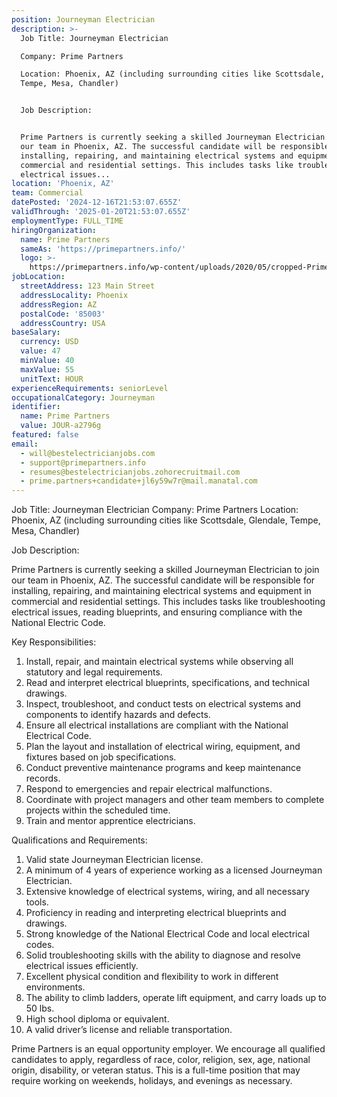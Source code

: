 ```yaml
---
position: Journeyman Electrician
description: >-
  Job Title: Journeyman Electrician

  Company: Prime Partners

  Location: Phoenix, AZ (including surrounding cities like Scottsdale, Glendale,
  Tempe, Mesa, Chandler)


  Job Description:


  Prime Partners is currently seeking a skilled Journeyman Electrician to join
  our team in Phoenix, AZ. The successful candidate will be responsible for
  installing, repairing, and maintaining electrical systems and equipment in
  commercial and residential settings. This includes tasks like troubleshooting
  electrical issues...
location: 'Phoenix, AZ'
team: Commercial
datePosted: '2024-12-16T21:53:07.655Z'
validThrough: '2025-01-20T21:53:07.655Z'
employmentType: FULL_TIME
hiringOrganization:
  name: Prime Partners
  sameAs: 'https://primepartners.info/'
  logo: >-
    https://primepartners.info/wp-content/uploads/2020/05/cropped-Prime-Partners-Logo-NO-BG-1-1.png
jobLocation:
  streetAddress: 123 Main Street
  addressLocality: Phoenix
  addressRegion: AZ
  postalCode: '85003'
  addressCountry: USA
baseSalary:
  currency: USD
  value: 47
  minValue: 40
  maxValue: 55
  unitText: HOUR
experienceRequirements: seniorLevel
occupationalCategory: Journeyman
identifier:
  name: Prime Partners
  value: JOUR-a2796g
featured: false
email:
  - will@bestelectricianjobs.com
  - support@primepartners.info
  - resumes@bestelectricianjobs.zohorecruitmail.com
  - prime.partners+candidate+jl6y59w7r@mail.manatal.com
---
```




Job Title: Journeyman Electrician
Company: Prime Partners
Location: Phoenix, AZ (including surrounding cities like Scottsdale, Glendale, Tempe, Mesa, Chandler)

Job Description:

Prime Partners is currently seeking a skilled Journeyman Electrician to join our team in Phoenix, AZ. The successful candidate will be responsible for installing, repairing, and maintaining electrical systems and equipment in commercial and residential settings. This includes tasks like troubleshooting electrical issues, reading blueprints, and ensuring compliance with the National Electric Code.

Key Responsibilities:

1. Install, repair, and maintain electrical systems while observing all statutory and legal requirements.
2. Read and interpret electrical blueprints, specifications, and technical drawings.
3. Inspect, troubleshoot, and conduct tests on electrical systems and components to identify hazards and defects.
4. Ensure all electrical installations are compliant with the National Electrical Code.
5. Plan the layout and installation of electrical wiring, equipment, and fixtures based on job specifications.
6. Conduct preventive maintenance programs and keep maintenance records.
7. Respond to emergencies and repair electrical malfunctions.
8. Coordinate with project managers and other team members to complete projects within the scheduled time.
9. Train and mentor apprentice electricians.

Qualifications and Requirements:

1. Valid state Journeyman Electrician license.
2. A minimum of 4 years of experience working as a licensed Journeyman Electrician.
3. Extensive knowledge of electrical systems, wiring, and all necessary tools.
4. Proficiency in reading and interpreting electrical blueprints and drawings.
5. Strong knowledge of the National Electrical Code and local electrical codes.
6. Solid troubleshooting skills with the ability to diagnose and resolve electrical issues efficiently.
7. Excellent physical condition and flexibility to work in different environments.
8. The ability to climb ladders, operate lift equipment, and carry loads up to 50 lbs.
9. High school diploma or equivalent.
10. A valid driver’s license and reliable transportation.

Prime Partners is an equal opportunity employer. We encourage all qualified candidates to apply, regardless of race, color, religion, sex, age, national origin, disability, or veteran status. This is a full-time position that may require working on weekends, holidays, and evenings as necessary.
